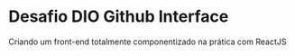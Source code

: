 # Desafio DIO Github Interface
Criando um front-end totalmente componentizado na prática com ReactJS
